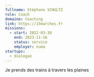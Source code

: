 ```yaml
---
fullname: Stéphane SCHULTZ
role: Coach
domaine: Coaching
link: https://15marches.fr
missions:
  - start: 2022-03-30
    end: 2023-11-16
    status: service
    employer: numa
startups:
  - dialogue
---
```


Je prends des trains à travers les plaines

